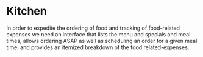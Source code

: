 Kitchen
=======

In order to expedite the ordering of food and tracking of food-related expenses we need an interface that lists the menu and specials and meal times, allows ordering ASAP as well as scheduling an order for a given meal time, and provides an itemized breakdown of the food related-expenses.
